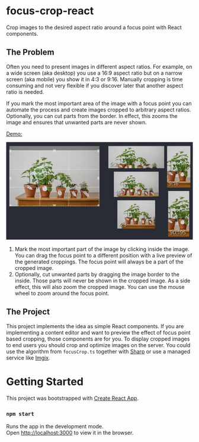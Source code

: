 # focus-crop-react

Crop images to the desired aspect ratio around a focus point with React components.

## The Problem

Often you need to present images in different aspect ratios. For example,
on a wide screen (aka desktop) you use a 16:9 aspect ratio but on a narrow screen (aka mobile)
you show it in 4:3 or 9:16. Manually cropping is time consuming and not very
flexible if you discover later that another aspect ratio is needed.

If you mark the most important area of the image with a focus point you can automate
the process and create images cropped to arbitrary aspect ratios. Optionally,
you can cut parts from the border. In effect, this zooms the image and ensures that
unwanted parts are never shown.

[Demo:](https://www.atombrenner.de/focus-crop-react/index.html)

[![Demo](demo.webp)](https://www.atombrenner.de/focus-crop-react/index.html)

1. Mark the most important part of the image by clicking inside the image.
   You can drag the focus point to a different position with a live
   preview of the generated croppings.
   The focus point will always be a part of the cropped image.
2. Optionally, cut unwanted parts by dragging the image border to the inside.
   Those parts will never be shown in the cropped image.
   As a side effect, this will also zoom the cropped image.
   You can use the mouse wheel to zoom around the focus point.

## The Project

This project implements the idea as simple React components. If you are implementing a content editor and want to preview the effect of focus point based cropping, those
components are for you. To display cropped images to end users you should crop and
optimize images on the server. You could use the algorithm from `focusCrop.ts` together
with [Sharp](https://github.com/lovell/sharp) or use a managed service like
[Imgix](https://docs.imgix.com/apis/rendering/focalpoint-crop).

# Getting Started

This project was bootstrapped with [Create React App](https://github.com/facebook/create-react-app).

### `npm start`

Runs the app in the development mode.\
Open [http://localhost:3000](http://localhost:3000) to view it in the browser.
